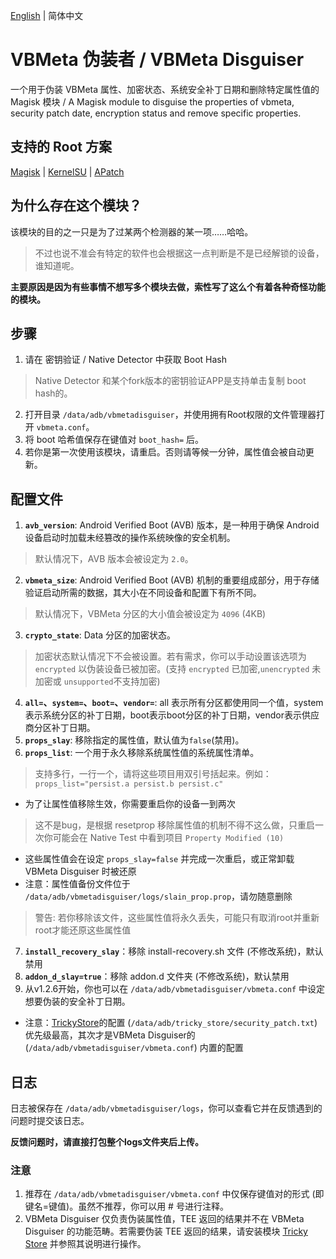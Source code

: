 [English](README.md) | 简体中文

# VBMeta 伪装者 / VBMeta Disguiser

一个用于伪装 VBMeta 属性、加密状态、系统安全补丁日期和删除特定属性值的 Magisk 模块
/ A Magisk module to disguise the properties of vbmeta, security patch date, encryption status and remove specific properties.

## 支持的 Root 方案

[Magisk](https://github.com/topjohnwu/Magisk) | [KernelSU](https://github.com/tiann/KernelSU) | [APatch](https://github.com/bmax121/APatch)

## 为什么存在这个模块？

该模块的目的之一只是为了过某两个检测器的某一项……哈哈。
> 不过也说不准会有特定的软件也会根据这一点判断是不是已经解锁的设备，谁知道呢。

**主要原因是因为有些事情不想写多个模块去做，索性写了这么个有着各种奇怪功能的模块。**

## 步骤

1. 请在 密钥验证 / Native Detector 中获取 Boot Hash
> Native Detector 和某个fork版本的密钥验证APP是支持单击复制 boot hash的。
2. 打开目录 `/data/adb/vbmetadisguiser`，并使用拥有Root权限的文件管理器打开 `vbmeta.conf`。
3. 将 boot 哈希值保存在键值对 `boot_hash=` 后。
4. 若你是第一次使用该模块，请重启。否则请等候一分钟，属性值会被自动更新。

## 配置文件

1. **`avb_version`**: Android Verified Boot (AVB) 版本，是一种用于确保 Android 设备启动时加载未经篡改的操作系统映像的安全机制。
> 默认情况下，AVB 版本会被设定为 `2.0`。
2. **`vbmeta_size`**: Android Verified Boot (AVB) 机制的重要组成部分，用于存储验证启动所需的数据，其大小在不同设备和配置下有所不同。
> 默认情况下，VBMeta 分区的大小值会被设定为 `4096` (4KB)
3. **`crypto_state`**: Data 分区的加密状态。
> 加密状态默认情况下不会被设置。若有需求，你可以手动设置该选项为 `encrypted` 以伪装设备已被加密。(支持 `encrypted` 已加密,`unencrypted` 未加密或 `unsupported`不支持加密)
4. **`all=`、`system=`、`boot=`、`vendor=`**: all 表示所有分区都使用同一个值，system表示系统分区的补丁日期，boot表示boot分区的补丁日期，vendor表示供应商分区补丁日期。
5. **`props_slay`**: 移除指定的属性值，默认值为`false`(禁用)。
6. **`props_list`**: 一个用于永久移除系统属性值的系统属性清单。
> 支持多行，一行一个，请将这些项目用双引号括起来。例如：`props_list="persist.a persist.b persist.c"`
- 为了让属性值移除生效，你需要重启你的设备一到两次
> 这不是bug，是根据 resetprop 移除属性值的机制不得不这么做，只重启一次你可能会在 Native Test 中看到项目 `Property Modified (10)`
- 这些属性值会在设定 `props_slay=false` 并完成一次重启，或正常卸载 VBMeta Disguiser 时被还原
- 注意：属性值备份文件位于 `/data/adb/vbmetadisguiser/logs/slain_prop.prop`，请勿随意删除
> 警告: 若你移除该文件，这些属性值将永久丢失，可能只有取消root并重新root才能还原这些属性值
7. **`install_recovery_slay`**：移除 install-recovery.sh 文件 (不修改系统)，默认禁用
8. **`addon_d_slay=true`**：移除 addon.d 文件夹 (不修改系统)，默认禁用
9. 从v1.2.6开始，你也可以在 `/data/adb/vbmetadisguiser/vbmeta.conf` 中设定想要伪装的安全补丁日期。
- 注意：[TrickyStore](https://github.com/5ec1cff/TrickyStore)的配置 (`/data/adb/tricky_store/security_patch.txt`) 优先级最高，其次才是VBMeta Disguiser的 (`/data/adb/vbmetadisguiser/vbmeta.conf`) 内置的配置

## 日志
日志被保存在 `/data/adb/vbmetadisguiser/logs`，你可以查看它并在反馈遇到的问题时提交该日志。

**反馈问题时，请直接打包整个logs文件夹后上传。**

### 注意

1. 推荐在 `/data/adb/vbmetadisguiser/vbmeta.conf` 中仅保存键值对的形式 (即键名=键值)。虽然不推荐，你可以用 # 号进行注释。
2. VBMeta Disguiser 仅负责伪装属性值，TEE 返回的结果并不在 VBMeta Disguiser 的功能范畴。若需要伪装 TEE 返回的结果，请安装模块 [Tricky Store](https://github.com/5ec1cff/TrickyStore) 并参照其说明进行操作。
